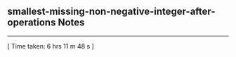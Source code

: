 <h2>smallest-missing-non-negative-integer-after-operations Notes</h2><hr>[ Time taken: 6 hrs 11 m 48 s ]